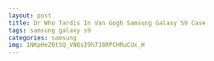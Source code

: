 ```yaml
---
layout: post
title: Dr Who Tardis In Van Gogh Samsung Galaxy S9 Case
tags: samsung galaxy s9
categories: samsung
img: 1NKpHeZ0tSQ_VNQsI9h7J8RPCHRuCUx_H
---
```


